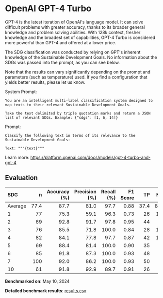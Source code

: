 # OpenAI GPT-4 Turbo

GPT-4 is the latest iteration of OpenAI's language model. It can solve
difficult problems with greater accuracy, thanks to its broader general
knowledge and problem solving abilities. With 128k context, fresher knowledge
and the broadest set of capabilities, GPT-4 Turbo is considered more powerful
than GPT-4 and offered at a lower price.

The SDG classification was conducted by relying on GPT's inherent knowledge of
the Sustainable Development Goals. No information about the SDGs was passed
into the prompt, as you can see below.

Note that the results can vary significantly depending on the prompt and
parameters (such as temperature) used. If you find a configuration that yields
better results, please let us know.

System Prompt:

```
You are an intelligent multi-label classification system designed to map texts to their relevant Sustainable Development Goals.

Take the text delimited by triple quotation marks and return a JSON list of relevant SDGs. Example: {"sdgs": [1, 6, 14]}
```

Prompt:

```
Classify the following text in terms of its relevance to the Sustainable Development Goals:

Text: """{text}"""
```


Learn more: https://platform.openai.com/docs/models/gpt-4-turbo-and-gpt-4

## Evaluation

| SDG     |    n |   Accuracy (%) |   Precision (%) |   Recall (%) |   F1 Score |   TP |   FP |   TN |   FN |
|:--------|-----:|---------------:|----------------:|-------------:|-----------:|-----:|-----:|-----:|-----:|
| Average | 77.4 |           87.7 |            81.0 |         97.7 |       0.88 | 37.4 |  8.8 | 30.5 |  0.8 |
| 1       |   77 |           75.3 |            59.1 |         96.3 |       0.73 |   26 |   18 |   32 |    1 |
| 2       |   69 |           92.8 |            91.7 |         97.8 |       0.95 |   44 |    4 |   20 |    1 |
| 3       |   76 |           85.5 |            71.8 |        100.0 |       0.84 |   28 |   11 |   37 |    0 |
| 4       |   82 |           84.1 |            77.8 |         97.7 |       0.87 |   42 |   12 |   27 |    1 |
| 5       |   69 |           88.4 |            81.4 |        100.0 |       0.90 |   35 |    8 |   26 |    0 |
| 6       |   85 |           91.8 |            87.3 |        100.0 |       0.93 |   48 |    7 |   30 |    0 |
| 7       |  100 |           92.0 |            86.2 |        100.0 |       0.93 |   50 |    8 |   42 |    0 |
| 10      |   61 |           91.8 |            92.9 |         89.7 |       0.91 |   26 |    2 |   30 |    3 |

**Benchmarked on**: May 10, 2024

**Detailed benchmark results**: [results.csv](results.csv)